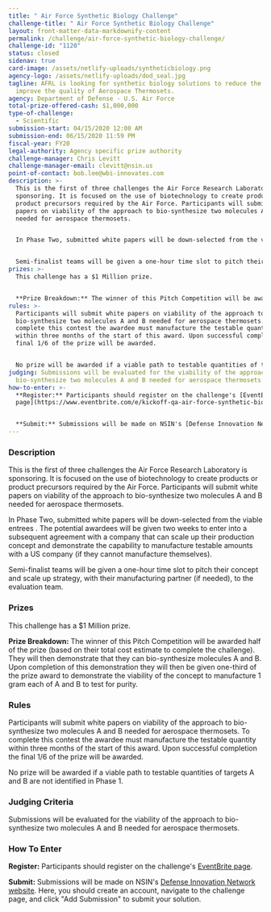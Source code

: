```yaml
---
title: " Air Force Synthetic Biology Challenge"
challenge-title: " Air Force Synthetic Biology Challenge"
layout: front-matter-data-markdownify-content
permalink: /challenge/air-force-synthetic-biology-challenge/
challenge-id: "1120"
status: closed
sidenav: true
card-image: /assets/netlify-uploads/syntheticbiology.png
agency-logo: /assets/netlify-uploads/dod_seal.jpg
tagline: AFRL is looking for synthetic biology solutions to reduce the cost and
  improve the quality of Aerospace Thermosets.
agency: Department of Defense - U.S. Air Force
total-prize-offered-cash: $1,000,000
type-of-challenge:
  - Scientific
submission-start: 04/15/2020 12:00 AM
submission-end: 06/15/2020 11:59 PM
fiscal-year: FY20
legal-authority: Agency specific prize authority
challenge-manager: Chris Levitt
challenge-manager-email: clevitt@nsin.us
point-of-contact: bob.lee@wbi-innovates.com
description: >-
  This is the first of three challenges the Air Force Research Laboratory is
  sponsoring. It is focused on the use of biotechnology to create products or
  product precursors required by the Air Force. Participants will submit white
  papers on viability of the approach to bio-synthesize two molecules A and B
  needed for aerospace thermosets.


  In Phase Two, submitted white papers will be down-selected from the viable entrees . The potential awardees will be given two weeks to enter into a subsequent agreement with a company that can scale up their production concept and demonstrate the capability to manufacture testable amounts with a US company (if they cannot manufacture themselves).


  Semi-finalist teams will be given a one-hour time slot to pitch their concept and scale up strategy, with their manufacturing partner (if needed), to the evaluation team.
prizes: >-
  This challenge has a $1 Million prize.


  **Prize Breakdown:** The winner of this Pitch Competition will be awarded half of the prize (based on their total cost estimate to complete the challenge). They will then demonstrate that they can bio-synthesize molecules A and B. Upon completion of this demonstration they will then be given one-third of the prize award to demonstrate the viability of the concept to manufacture 1 gram each of A and B to test for purity.
rules: >-
  Participants will submit white papers on viability of the approach to
  bio-synthesize two molecules A and B needed for aerospace thermosets. To
  complete this contest the awardee must manufacture the testable quantity
  within three months of the start of this award. Upon successful completion the
  final 1/6 of the prize will be awarded.


  No prize will be awarded if a viable path to testable quantities of targets A and B are not identified in Phase 1.
judging: Submissions will be evaluated for the viability of the approach to
  bio-synthesize two molecules A and B needed for aerospace thermosets.
how-to-enter: >-
  **Register:** Participants should register on the challenge's [EventBrite
  page](https://www.eventbrite.com/e/kickoff-qa-air-force-synthetic-biology-challenge-tickets-102081863602). 


  **Submit:** Submissions will be made on NSIN's [Defense Innovation Network website](https://innovatedefense.net/dod/afrl-challenge-1). Here, you should create an account, navigate to the challenge page, and click "Add Submission" to submit your solution.
---
```

### Description

This is the first of three challenges the Air Force Research Laboratory is sponsoring. It is focused on the use of biotechnology to create products or product precursors required by the Air Force. Participants will submit white papers on viability of the approach to bio-synthesize two molecules A and B needed for aerospace thermosets.

In Phase Two, submitted white papers will be down-selected from the viable entrees . The potential awardees will be given two weeks to enter into a subsequent agreement with a company that can scale up their production concept and demonstrate the capability to manufacture testable amounts with a US company (if they cannot manufacture themselves).

Semi-finalist teams will be given a one-hour time slot to pitch their concept and scale up strategy, with their manufacturing partner (if needed), to the evaluation team.

### Prizes

This challenge has a $1 Million prize.

**Prize Breakdown:** The winner of this Pitch Competition will be awarded half of the prize (based on their total cost estimate to complete the challenge). They will then demonstrate that they can bio-synthesize molecules A and B. Upon completion of this demonstration they will then be given one-third of the prize award to demonstrate the viability of the concept to manufacture 1 gram each of A and B to test for purity.

### Rules

Participants will submit white papers on viability of the approach to bio-synthesize two molecules A and B needed for aerospace thermosets. To complete this contest the awardee must manufacture the testable quantity within three months of the start of this award. Upon successful completion the final 1/6 of the prize will be awarded.

No prize will be awarded if a viable path to testable quantities of targets A and B are not identified in Phase 1.

### Judging Criteria

Submissions will be evaluated for the viability of the approach to bio-synthesize two molecules A and B needed for aerospace thermosets.

### How To Enter

**Register:** Participants should register on the challenge's [EventBrite page](https://www.eventbrite.com/e/kickoff-qa-air-force-synthetic-biology-challenge-tickets-102081863602). 

**Submit:** Submissions will be made on NSIN's [Defense Innovation Network website](https://innovatedefense.net/dod/afrl-challenge-1). Here, you should create an account, navigate to the challenge page, and click "Add Submission" to submit your solution.